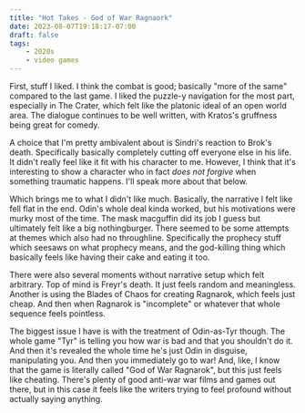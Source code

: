 ```yaml
---
title: "Hot Takes - God of War Ragnaork"
date: 2023-08-07T19:18:17-07:00
draft: false
tags:
    - 2020s
    - video games
---
```

First, stuff I liked. I think the combat is good; basically "more of the same" compared to the last game. I liked the puzzle-y navigation for the most part, especially in The Crater, which felt like the platonic ideal of an open world area. The dialogue continues to be well written, with Kratos's gruffness being great for comedy.

A choice that I'm pretty ambivalent about is Sindri's reaction to Brok's death. Specifically basically completely cutting off everyone else in his life. It didn't really feel like it fit with his character to me. However, I think that it's interesting to show a character who in fact _does not forgive_ when something traumatic happens. I'll speak more about that below.

Which brings me to what I didn't like much. Basically, the narrative I felt like fell flat in the end. Odin's whole deal kinda worked, but his motivations were murky most of the time. The mask macguffin did its job I guess but ultimately felt like a big nothingburger. There seemed to be some attempts at themes which also had no throughline. Specifically the prophecy stuff which seesaws on what prophecy means, and the god-killing thing which basically feels like having their cake and eating it too.

There were also several moments without narrative setup which felt arbitrary. Top of mind is Freyr's death. It just feels random and meaningless. Another is using the Blades of Chaos for creating Ragnarok, which feels just cheap. And then when Ragnarok is "incomplete" or whatever that whole sequence feels pointless.

The biggest issue I have is with the treatment of Odin-as-Tyr though. The whole game "Tyr" is telling you how war is bad and that you shouldn't do it. And then it's revealed the whole time he's just Odin in disguise, manipulating you. And then you immediately go to war! And, like, I know that the game is literally called "God of War Ragnarok", but this just feels like cheating. There's plenty of good anti-war war films and games out there, but in this case it feels like the writers trying to feel profound without actually saying anything.

